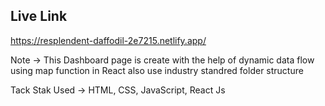 ## Live Link
https://resplendent-daffodil-2e7215.netlify.app/

Note -> This Dashboard page is create with the help of dynamic data flow using map function in React also use industry standred folder structure

Tack Stak Used -> HTML, CSS, JavaScript, React Js
